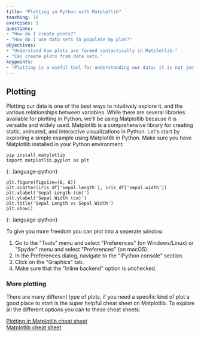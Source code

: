 ```yaml
---
title: "Plotting in Python with Matplotlib"
teaching: 10
exercises: 5
questions:
- "How do I create plots?"
- "How do I use data sets to populate my plot?"
objectives:
- "Understand how plots are formed syntactically in Matplotlib."
- "Can create plots from data sets."
keypoints:
- "Plotting is a useful tool for understanding our data; it is not just for results visualization."
---
```


## Plotting

Plotting our data is one of the best ways to intuitively explore it, and the various relationships between variables. While there are several libraries available for plotting in Python, we'll be using Matplotlib because it is versatile and widely used. Matplotlib is a comprehensive library for creating static, animated, and interactive visualizations in Python. Let's start by exploring a simple example using Matplotlib in Python. Make sure you have Matplotlib installed in your Python environment:

```
pip install matplotlib
import matplotlib.pyplot as plt
```
{: .language-python}

```
plt.figure(figsize=(8, 6))
plt.scatter(iris_df['sepal.length'], iris_df['sepal.width'])
plt.xlabel('Sepal Length (cm)')
plt.ylabel('Sepal Width (cm)')
plt.title('Sepal Length vs Sepal Width')
plt.show()
```
{: .language-python}

To give you more freedom you can plot into a seperate window.

1. Go to the "Tools" menu and select "Preferences" (on Windows/Linux) or "Spyder" menu and select "Preferences" (on macOS).
2. In the Preferences dialog, navigate to the "IPython console" section.
3. Click on the "Graphics" tab.
4. Make sure that the "Inline backend" option is unchecked.

### More plotting

There are many different type of plots, if you need a specific kind of plot a good place to start is the super helpful cheat sheet on Matplotlib. To explore all the different options you can to these cheat sheets:


[Plotting in Matplotlib cheat sheet](https://images.datacamp.com/image/upload/v1676360378/Marketing/Blog/Matplotlib_Cheat_Sheet.pdf)  
[Matplotlib cheat sheet](https://matplotlib.org/cheatsheets/cheatsheets.pdf)


